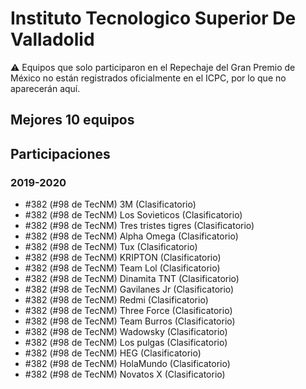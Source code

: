 # Instituto Tecnologico Superior De Valladolid

:warning: Equipos que solo participaron en el Repechaje del Gran Premio de México no están registrados oficialmente en el ICPC, por lo que no aparecerán aquí.

## Mejores 10 equipos


## Participaciones

### 2019-2020

- #382 (#98 de TecNM) 3M (Clasificatorio)
- #382 (#98 de TecNM) Los Sovieticos (Clasificatorio)
- #382 (#98 de TecNM) Tres tristes tigres (Clasificatorio)
- #382 (#98 de TecNM) Alpha Omega (Clasificatorio)
- #382 (#98 de TecNM) Tux (Clasificatorio)
- #382 (#98 de TecNM) KRIPTON (Clasificatorio)
- #382 (#98 de TecNM) Team Lol (Clasificatorio)
- #382 (#98 de TecNM) Dinamita TNT (Clasificatorio)
- #382 (#98 de TecNM) Gavilanes Jr (Clasificatorio)
- #382 (#98 de TecNM) Redmi (Clasificatorio)
- #382 (#98 de TecNM) Three Force (Clasificatorio)
- #382 (#98 de TecNM) Team Burros (Clasificatorio)
- #382 (#98 de TecNM) Wadowsky (Clasificatorio)
- #382 (#98 de TecNM) Los pulgas (Clasificatorio)
- #382 (#98 de TecNM) HEG (Clasificatorio)
- #382 (#98 de TecNM) HolaMundo (Clasificatorio)
- #382 (#98 de TecNM) Novatos X (Clasificatorio)



